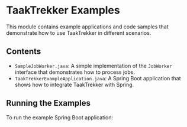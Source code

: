 # TaakTrekker Examples

This module contains example applications and code samples that demonstrate how to use TaakTrekker in different scenarios.

## Contents

- `SampleJobWorker.java`: A simple implementation of the `JobWorker` interface that demonstrates how to process jobs.
- `TaakTrekkerExampleApplication.java`: A Spring Boot application that shows how to integrate TaakTrekker with Spring.

## Running the Examples

To run the example Spring Boot application:
